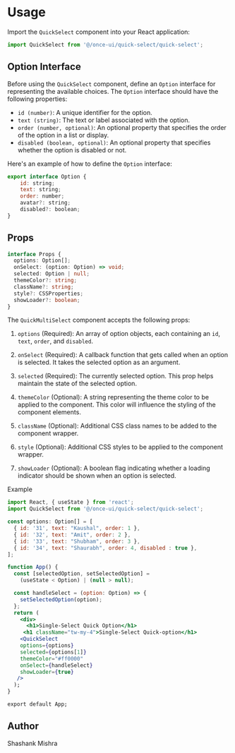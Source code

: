 # Usage

Import the `QuickSelect` component into your React application:

```jsx
import QuickSelect from '@/once-ui/quick-select/quick-select';
```

## Option Interface

Before using the `QuickSelect` component, define an `Option` interface for representing the available choices. The `Option` interface should have the following properties:

- `id (number)`: A unique identifier for the option.
- `text (string)`: The text or label associated with the option.
- `order (number, optional)`: An optional property that specifies the order of the option in a list or display.
- `disabled (boolean, optional)`: An optional property that specifies whether the option is disabled or not.

Here's an example of how to define the `Option` interface:

```jsx
export interface Option {
    id: string;
    text: string;
    order: number;
    avatar?: string;
    disabled?: boolean;
}
```

## Props

```ts
interface Props {
  options: Option[];
  onSelect: (option: Option) => void;
  selected: Option | null;
  themeColor?: string;
  className?: string;
  style?: CSSProperties;
  showLoader?: boolean;
}
```

The `QuickMultiSelect` component accepts the following props:

1. `options` (Required): An array of option objects, each containing an `id`, `text`, `order`, and `disabled`.

2. `onSelect` (Required): A callback function that gets called when an option is selected. It takes the selected option as an argument.

3. `selected` (Required): The currently selected option. This prop helps maintain the state of the selected option.

4. `themeColor` (Optional): A string representing the theme color to be applied to the component. This color will influence the styling of the component elements.

5. `className` (Optional): Additional CSS class names to be added to the component wrapper.

6. `style` (Optional): Additional CSS styles to be applied to the component wrapper.

7. `showLoader` (Optional): A boolean flag indicating whether a loading indicator should be shown when an option is selected.

Example

```jsx
import React, { useState } from 'react';
import QuickSelect from '@/once-ui/quick-select/quick-select';

const options: Option[] = [
  { id: '31', text: "Kaushal", order: 1 },
  { id: '32', text: "Amit", order: 2 },
  { id: '33', text: "Shubham", order: 3 },
  { id: '34', text: "Shaurabh", order: 4, disabled : true },
];

function App() {
  const [selectedOption, setSelectedOption] =
    (useState < Option) | (null > null);

  const handleSelect = (option: Option) => {
    setSelectedOption(option);
  };
  return (
    <div>
      <h1>Single-Select Quick Option</h1>
     <h1 className="tw-my-4">Single-Select Quick-option</h1>
    <QuickSelect
    options={options}
    selected={options[1]}
    themeColor="#ff0000"
    onSelect={handleSelect}
    showLoader={true}
   />
  );
}

export default App;
```

## Author

Shashank Mishra
